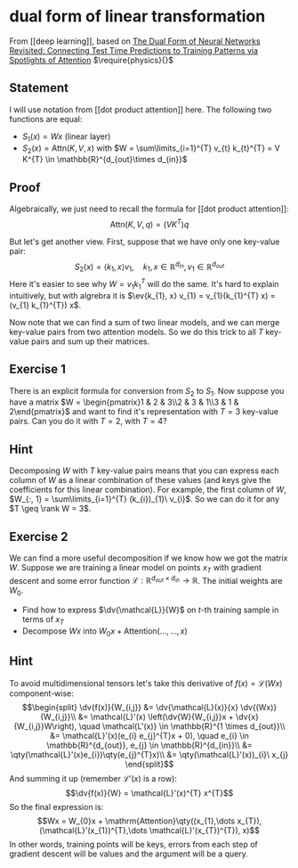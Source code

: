 # dual form of linear transformation
From [[deep learning]], based on [The Dual Form of Neural Networks Revisited: Connecting Test Time Predictions to Training Patterns via Spotlights of Attention](https://arxiv.org/pdf/2202.05798.pdf)
$\require{physics}{}$
## Statement
I will use notation from [[dot product attention]] here.
The following two functions are equal:
- $S_{1}(x) = Wx$ (linear layer)
- $S_{2}(x) = \mathrm{Attn}(K, V, x)$
with $W = \sum\limits_{i=1}^{T} v_{t} k_{t}^{T} = V K^{T} \in \mathbb{R}^{d_{out}\times d_{in}}$

## Proof
Algebraically, we just need to recall the formula for [[dot product attention]]:
$$\mathrm{Attn}(K, V, q) = (V K^{T}) q$$


But let's get another view. First, suppose that we have only one key-value pair:
$$S_{2}(x) = \langle k_{1},  x \rangle v_{1},\quad k_{1}, x \in \mathbb{R}^{d_{in}}, v_{1} \in \mathbb{R}^{d_{out}}$$
Here it's easier to see why $W = v_{1} k_{1}^{T}$ will do the same. It's hard to explain intuitively, but with algrebra it is $\ev{k_{1}, x} v_{1} = v_{1}(k_{1}^{T} x) = (v_{1} k_{1}^{T}) x$.

Now note that we can find a sum of two linear models, and we can merge key-value pairs from two attention models. So we do this trick to all $T$ key-value pairs and sum up their matrices.

## Exercise 1
There is an explicit formula for conversion from $S_{2}$ to $S_{1}$. Now suppose you have a matrix $W = \begin{pmatrix}1 & 2 & 3\\2 & 3 & 1\\3 & 1 & 2\end{pmatrix}$ and want to find it's representation with $T = 3$ key-value pairs. Can you do it with $T = 2$, with $T = 4$?

## Hint
Decomposing $W$ with $T$ key-value pairs means that you can express each column of $W$ as a linear combination of these values (and keys give the coefficients for this linear combination). For example, the first column of $W$, $W_{:, 1} = \sum\limits_{i=1}^{T} (k_{i})_{1}\ v_{i}$.
So we can do it for any $T \geq \rank W = 3$.

## Exercise 2
We can find a more useful decomposition if we know how we got the matrix $W$.
Suppose we are training a linear model on points $x_{T}$ with gradient descent and some error function $\mathcal{L}: \mathbb{R}^{d_{out}\times d_{in}} \to \mathbb{R}$. The initial weights are $W_{0}$.

- Find how to express $\dv{\mathcal{L}}{W}$ on $t$-th training sample in terms of $x_{T}$
- Decompose $Wx$ into $W_{0}x + \mathrm{Attention}(\dots, \dots, x)$

## Hint
To avoid multidimensional tensors let's take this derivative of $f(x) = \mathcal{L}(Wx)$ component-wise:
$$\begin{split}
\dv{f(x)}{W_{i,j}}
&= \dv{\mathcal{L}(x)}{x} \dv{(Wx)}{W_{i,j}}\\
&= \mathcal{L}'(x)
\left(\dv{W}{W_{i,j}}x + \dv{x}{W_{i,j}}W\right),
\quad \mathcal{L'(x)} \in \mathbb{R}^{1 \times d_{out}}\\
&= \mathcal{L}'(x)(e_{i} e_{j}^{T}x + 0),
\quad e_{i} \in \mathbb{R}^{d_{out}}, e_{j} \in \mathbb{R}^{d_{in}}\\
&= \qty(\mathcal{L}'(x)e_{i})\qty(e_{j}^{T}x)\\
&= \qty(\mathcal{L}'(x))_{i}\ x_{j}
\end{split}$$
And summing it up (remember $\mathcal{L}'(x)$ is a row):
$$\dv{f(x)}{W} = \mathcal{L}'(x)^{T} x^{T}$$
So the final expression is:
$$Wx = W_{0}x + \mathrm{Attention}\qty((x_{1},\dots x_{T}), (\mathcal{L}'(x_{1})^{T},\dots \mathcal{L}'(x_{T})^{T}), x)$$
In other words, training points will be keys, errors from each step of gradient descent will be values and the argument will be a query.